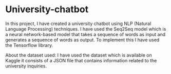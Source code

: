 # University-chatbot
In this project, I have created a university chatbot using NLP (Natural Language Processing) techniques. I have used the Seq2Seq model which is a neural network-based model that takes a sequence of words as input and generates a sequence of words as output. To implement this I have used the Tensorflow library.

About the dataset used:
I have used the dataset which is available on Kaggle it consists of a JSON file that contains information related to the university inquiries.
